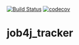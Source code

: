 [![Build Status](https://travis-ci.com/BarmaleySPb/job4j_tracker.svg?branch=master)](https://travis-ci.com/BarmaleySPb/job4j_tracker)
[![codecov](https://codecov.io/gh/BarmaleySPb/job4j_tracker/branch/master/graph/badge.svg)](https://codecov.io/gh/BarmaleySPb/job4j_tracker)
# job4j_tracker